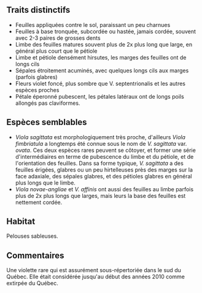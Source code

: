 
<!--



1-https://www.inaturalist.org/observations/244421317
-->

## Traits distinctifs
- Feuilles appliquées contre le sol, paraissant un peu charnues
- Feuilles à base tronquée, subcordée ou hastée, jamais cordée, souvent avec 2-3 paires de grosses dents
- Limbe des feuilles matures souvent plus de 2x plus long que large, en général plus court que le pétiole 
- Limbe et pétiole densément hirsutes, les marges des feuilles ont de longs cils
- Sépales étroitement acuminés, avec quelques longs cils aux marges (parfois glabres)
- Fleurs violet foncé, plus sombre que V. septentrionalis et les autres espèces proches
- Pétale éperonné pubescent, les pétales latéraux ont de longs poils allongés pas claviformes.

## Espèces semblables

- _Viola sagittata_ est morphologiquement très proche, d'ailleurs _Viola fimbriatula_ a longtemps été connue sous le nom de _V. sagittata_ var. _ovata_. Ces deux espèces rares peuvent se côtoyer, et former une série d'intermédiaires en terme de pubescence du limbe et du pétiole, et de l'orientation des feuilles. Dans sa forme typique, _V. sagittata_ a des feuilles érigées, glabres ou un peu hirtelleuses près des marges sur la face adaxiale, des sépales glabres, et des pétioles glabres en général plus longs que le limbe.
- _Viola novae-angliae_ et _V. affinis_ ont aussi des feuilles au limbe parfois plus de 2x plus longs que larges, mais leurs la base des feuilles est nettement cordée. 

## Habitat

Pelouses sableuses. 

## Commentaires

Une violette rare qui est assurément sous-répertoriée dans le sud du Québec. Elle était considérée jusqu'au début des années 2010 comme extirpée du Québec.


